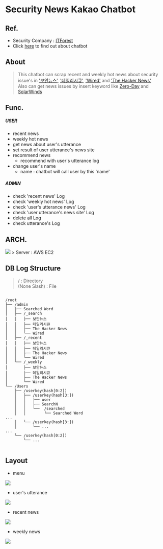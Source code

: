 # Security News Kakao Chatbot

## Ref.
+ Security Company : [ITForest](http://www.itforest.net/)  
+ Click [here](https://pf.kakao.com/_xfXbxeK) to find out about chatbot

## About
> This chatbot can scrap recent and weekly hot news about security issue's in ['보안뉴스'](https://www.boannews.com/default.asp?direct=mobile), ['데일리시큐'](https://www.dailysecu.com/), ['Wired'](https://www.wired.com/) and ['The Hacker News'](https://thehackernews.com/)  
> Also can get news issues by insert keyword like [Zero-Day](https://ko.wikipedia.org/wiki/%EC%A0%9C%EB%A1%9C_%EB%8D%B0%EC%9D%B4_%EA%B3%B5%EA%B2%A9) and [SolarWinds](https://www.solarwinds.com/ko/)

## Func.
##### USER
+ recent news
+ weekly hot news
+ get news about user's utterance
+ set result of user utterance's news site
+ recommend news
    + recommend with user's utterance log
+ change user's name
    + name : chatbot will call user by this 'name'
##### ADMIN
+ check 'recent news' Log
+ check 'weekly hot news' Log
+ check 'user's utterance news' Log
+ check 'user utterance's news site' Log
+ delete all Log
+ check utterance's Log

## ARCH.
<img src="https://user-images.githubusercontent.com/37611500/131669848-2d7c79ed-f9d6-4134-8082-312600872a3e.png">
> Server : AWS EC2

## DB Log Structure
> / : Directory  
> (None Slash) : File

<pre>
<code>
/root
├── /admin
│   ├── Searched Word
│   ├── /_search
│   │   ├── 보안뉴스
│   │   ├── 데일리시큐
│   │   ├── The Hacker News
│   │   └── Wired
│   ├── /_recent
│   │   ├── 보안뉴스
│   │   ├── 데일리시큐
│   │   ├── The Hacker News
│   │   └── Wired
│   └── /_weekly
│       ├── 보안뉴스
│       ├── 데일리시큐
│       ├── The Hacker News
│       └── Wired
└── /Users
    ├── /userkey(hash[0:2])
    │   ├── /userkey(hash[3:])
    │   │   ├── user
    │   │   ├── SearchN 
    │   │   └──  /searched 
    │   │        └── Searched Word
...
    │   └── /userkey(hash[3:])
    │       └── ...
...
    └── /userkey(hash[0:2])
        └── ...
</code>
</pre>

## Layout
+ menu
<img src="https://user-images.githubusercontent.com/37611500/131847973-509516e7-44a6-4468-8d3f-dcf1b584c3ab.PNG">
  
+ user's utterance
<img src="https://user-images.githubusercontent.com/37611500/131848380-c29f6030-d132-4049-8efa-2cf602f260b3.PNG">
  
+ recent news
<img src="https://user-images.githubusercontent.com/37611500/131848682-53428aa3-e9af-4d0f-ad51-98969ce04fd5.PNG">
  
+ weekly news
<img src="https://user-images.githubusercontent.com/37611500/131848864-514c4a82-e7bc-4951-98c3-bb1dd8d9dd2f.PNG">


